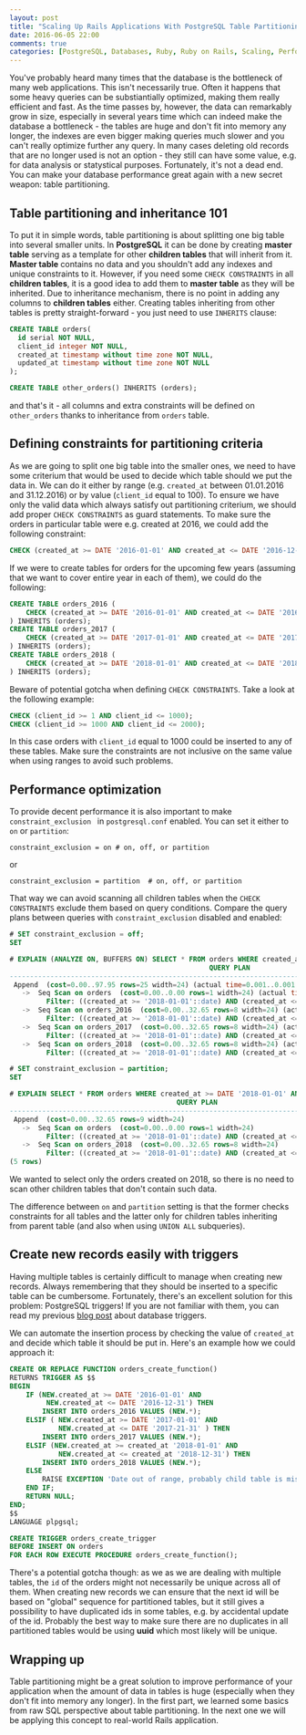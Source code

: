 ```yaml
---
layout: post
title: "Scaling Up Rails Applications With PostgreSQL Table Partitioning - Part 1"
date: 2016-06-05 22:00
comments: true
categories: [PostgreSQL, Databases, Ruby, Ruby on Rails, Scaling, Performance, Architecture]
---
```


<p>You've probably heard many times that the database is the bottleneck of many web applications. This isn't necessarily true. Often it happens that some heavy queries can be substiantially optimized, making them really efficient and fast. As the time passes by, however, the data can remarkably grow in size, especially in several years time which can indeed make the database a bottleneck - the tables are huge and don't fit into memory any longer, the indexes are even bigger making queries much slower and you can't really optimize further any query. In many cases deleting old records that are no longer used is not an option - they still can have some value, e.g. for data analysis or statystical purposes. Fortunately, it's not a dead end. You can make your database performance great again with a new secret weapon: table partitioning.</p>

<!--more-->

<h2>Table partitioning and inheritance 101</h2>

<p>To put it in simple words, table partitioning is about splitting one big table into several smaller units. In <strong>PostgreSQL</strong> it can be done by creating <strong>master table</strong> serving as a template for other <strong>children tables</strong> that will inherit from it. <strong>Master table</strong> contains no data and you shouldn't add any indexes and unique constraints to it. However, if you need some <code>CHECK CONSTRAINTS</code> in all <strong>children tables</strong>, it is a good idea to add them to <strong>master table</strong> as they will be inherited. Due to inheritance mechanism, there is no point in adding any columns to <strong>children tables</strong> either. Creating tables inheriting from other tables is pretty straight-forward - you just need to use <code>INHERITS</code> clause:</p>

``` sql
CREATE TABLE orders(
  id serial NOT NULL,
  client_id integer NOT NULL,
  created_at timestamp without time zone NOT NULL,
  updated_at timestamp without time zone NOT NULL
);

CREATE TABLE other_orders() INHERITS (orders);
```

<p>and that's it - all columns and extra constraints will be defined on <code>other_orders</code> thanks to inheritance from <code>orders</code> table.</p>

<h2>Defining constraints for partitioning criteria</h2>

<p>As we are going to split one big table into the smaller ones, we need to have some criterium that would be used to decide which table should we put the data in. We can do it either by range (e.g. <code>created_at</code> between 01.01.2016 and 31.12.2016) or by value (<code>client_id</code> equal to 100). To ensure we have only the valid data which always satisfy out partitioning criterium, we should add proper <code>CHECK CONSTRAINTS</code> as guard statements. To make sure the orders in particular table were e.g. created at 2016, we could add the following constraint:</p>

``` sql
CHECK (created_at >= DATE '2016-01-01' AND created_at <= DATE '2016-12-31')
```

If we were to create tables for orders for the upcoming few years (assuming that we want to cover entire year in each of them), we could do the following:

```sql
CREATE TABLE orders_2016 (
    CHECK (created_at >= DATE '2016-01-01' AND created_at <= DATE '2016-12-31')
) INHERITS (orders);
CREATE TABLE orders_2017 (
    CHECK (created_at >= DATE '2017-01-01' AND created_at <= DATE '2017-12-31')
) INHERITS (orders);
CREATE TABLE orders_2018 (
    CHECK (created_at >= DATE '2018-01-01' AND created_at <= DATE '2018-12-31')
) INHERITS (orders);
```

<p>Beware of potential gotcha when defining <code>CHECK CONSTRAINTS</code>. Take a look at the following example:</p>

``` sql
CHECK (client_id >= 1 AND client_id <= 1000);
CHECK (client_id >= 1000 AND client_id <= 2000);
```

<p>In this case orders with <code>client_id</code> equal to 1000 could be inserted to any of these tables. Make sure the constraints are not inclusive on the same value when using ranges to avoid such problems.</p>

<h2>Performance optimization</h2>

<p>To provide decent performance it is also important to make <code>constraint_exclusion </code> in <code>postgresql.conf</code> enabled. You can set it either to <code>on</code> or <code>partition</code>:</p>


```
constraint_exclusion = on # on, off, or partition
```

or

```
constraint_exclusion = partition  # on, off, or partition
```

<p>That way we can avoid scanning all children tables when the <code>CHECK CONSTRAINTS</code> exclude them based on query conditions. Compare the query plans between queries with <code>constraint_exclusion</code> disabled and enabled:</p>

``` sql
# SET constraint_exclusion = off;
SET

# EXPLAIN (ANALYZE ON, BUFFERS ON) SELECT * FROM orders WHERE created_at >= DATE '2018-01-01' AND created_at <= DATE '2018-12-31';
                                                 QUERY PLAN
-------------------------------------------------------------------------------------------------------------
 Append  (cost=0.00..97.95 rows=25 width=24) (actual time=0.001..0.001 rows=0 loops=1)
   ->  Seq Scan on orders  (cost=0.00..0.00 rows=1 width=24) (actual time=0.001..0.001 rows=0 loops=1)
         Filter: ((created_at >= '2018-01-01'::date) AND (created_at <= '2018-12-31'::date))
   ->  Seq Scan on orders_2016  (cost=0.00..32.65 rows=8 width=24) (actual time=0.000..0.000 rows=0 loops=1)
         Filter: ((created_at >= '2018-01-01'::date) AND (created_at <= '2018-12-31'::date))
   ->  Seq Scan on orders_2017  (cost=0.00..32.65 rows=8 width=24) (actual time=0.000..0.000 rows=0 loops=1)
         Filter: ((created_at >= '2018-01-01'::date) AND (created_at <= '2018-12-31'::date))
   ->  Seq Scan on orders_2018  (cost=0.00..32.65 rows=8 width=24) (actual time=0.000..0.000 rows=0 loops=1)
         Filter: ((created_at >= '2018-01-01'::date) AND (created_at <= '2018-12-31'::date))
```

``` sql
# SET constraint_exclusion = partition;
SET

# EXPLAIN SELECT * FROM orders WHERE created_at >= DATE '2018-01-01' AND created_at <= DATE '2018-12-31';
                                         QUERY PLAN
---------------------------------------------------------------------------------------------
 Append  (cost=0.00..32.65 rows=9 width=24)
   ->  Seq Scan on orders  (cost=0.00..0.00 rows=1 width=24)
         Filter: ((created_at >= '2018-01-01'::date) AND (created_at <= '2018-12-31'::date))
   ->  Seq Scan on orders_2018  (cost=0.00..32.65 rows=8 width=24)
         Filter: ((created_at >= '2018-01-01'::date) AND (created_at <= '2018-12-31'::date))
(5 rows)
```

<p>We wanted to select only the orders created on 2018, so there is no need to scan other children tables that don't contain such data.</p>

<p>The difference between <code>on</code> and <code>partition</code> setting is that the former checks constraints for all tables and the latter only for children tables inheriting from parent table (and also when using <code>UNION ALL</code> subqueries).</p>

<h2>Create new records easily with triggers</h2>

<p>Having multiple tables is certainly difficult to manage when creating new records. Always remembering that they should be inserted to a specific table can be cumbersome. Fortunately, there's an excellent solution for this problem: PostgreSQL triggers! If you are not familiar with them, you can read my previous <a href="https://karolgalanciak.com/blog/2016/05/06/when-validation-is-not-enough-postgresql-triggers-for-data-integrity/" target="_blank">blog post</a> about database triggers.</p>

<p>We can automate the insertion process by checking the value of <code>created_at</code> and decide which table it should be put in. Here's an example how we could approach it:</p>


``` sql
CREATE OR REPLACE FUNCTION orders_create_function()
RETURNS TRIGGER AS $$
BEGIN
    IF (NEW.created_at >= DATE '2016-01-01' AND
         NEW.created_at <= DATE '2016-12-31') THEN
        INSERT INTO orders_2016 VALUES (NEW.*);
    ELSIF ( NEW.created_at >= DATE '2017-01-01' AND
            NEW.created_at <= DATE '2017-21-31' ) THEN
        INSERT INTO orders_2017 VALUES (NEW.*);
    ELSIF (NEW.created_at >= created_at '2018-01-01' AND
            NEW.created_at <= created_at '2018-12-31') THEN
        INSERT INTO orders_2018 VALUES (NEW.*);
    ELSE
        RAISE EXCEPTION 'Date out of range, probably child table is missing';
    END IF;
    RETURN NULL;
END;
$$
LANGUAGE plpgsql;

CREATE TRIGGER orders_create_trigger
BEFORE INSERT ON orders
FOR EACH ROW EXECUTE PROCEDURE orders_create_function();
```

<p>There's a potential gotcha though: as we as we are dealing with multiple tables, the <code>id</code> of the orders might not necessarily be unique across all of them. When creating new records we can ensure that the next id will be based on "global" sequence for partitioned tables, but it still gives a possibility to have duplicated ids in some tables, e.g. by accidental update of the id. Probably the best way to make sure there are no duplicates in all partitioned tables would be using <strong>uuid</strong> which most likely will be unique.</p>

<h2>Wrapping up</h2>

<p>Table partitioning might be a great solution to improve performance of your application when the amount of data in tables is huge (especially when they don't fit into memory any longer). In the first part, we learned some basics from raw SQL perspective about table partitioning. In the next one we will be applying this concept to real-world Rails application.</p>

